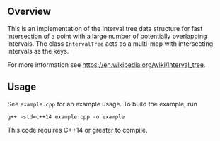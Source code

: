 ## Overview
This is an implementation of the interval tree data structure for fast intersection of a point with a large number of potentially overlapping intervals. The class `IntervalTree` acts as a multi-map with intersecting intervals as the keys.

For more information see https://en.wikipedia.org/wiki/Interval_tree.

## Usage
See `example.cpp` for an example usage. To build the example, run
```
g++ -std=c++14 example.cpp -o example
```
This code requires C++14 or greater to compile.
